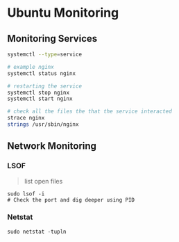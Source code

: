 # Ubuntu Monitoring


## Monitoring Services

```bash
systemctl --type=service

# example nginx
systemctl status nginx

# restarting the service
systemctl stop nginx
systemctl start nginx

# check all the files the that the service interacted
strace nginx
strings /usr/sbin/nginx
```

## Network Monitoring

### LSOF
> list open files
```
sudo lsof -i
# Check the port and dig deeper using PID 
```

### Netstat

```
sudo netstat -tupln
```
